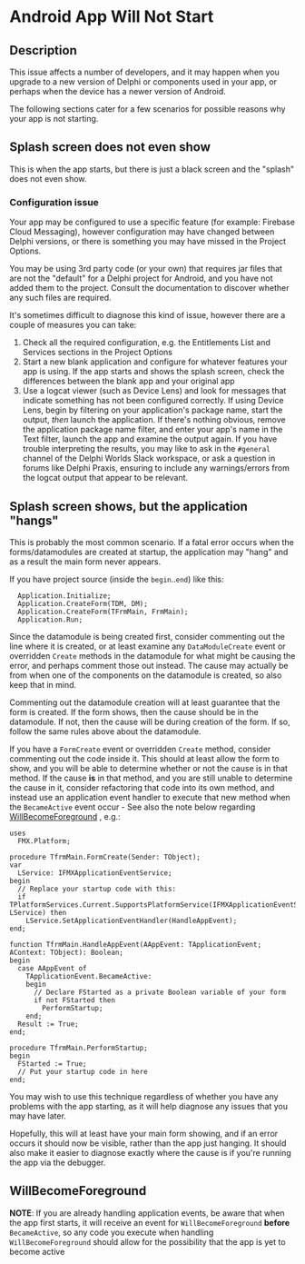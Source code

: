 # Android App Will Not Start

## Description

This issue affects a number of developers, and it may happen when you upgrade to a new version of Delphi or components used in your app, or perhaps when the device has a newer version of Android.

The following sections cater for a few scenarios for possible reasons why your app is not starting.

## Splash screen does not even show

This is when the app starts, but there is just a black screen and the "splash" does not even show.

### Configuration issue

Your app may be configured to use a specific feature (for example: Firebase Cloud Messaging), however configuration may have changed between Delphi versions, or there is something you may have missed in the Project Options. 

You may be using 3rd party code (or your own) that requires jar files that are not the "default" for a Delphi project for Android, and you have not added them to the project. Consult the documentation to discover whether any such files are required.

It's sometimes difficult to diagnose this kind of issue, however there are a couple of measures you can take:

1. Check all the required configuration, e.g. the Entitlements List and Services sections in the Project Options
2. Start a new blank application and configure for whatever features your app is using. If the app starts and shows the splash screen, check the differences between the blank app and your original app
3. Use a logcat viewer (such as Device Lens) and look for messages that indicate something has not been configured correctly. If using Device Lens, begin by filtering on your application's package name, start the output, _then_ launch the application. If there's nothing obvious, remove the application package name filter, and enter your app's name in the Text filter, launch the app and examine the output again. If you have trouble interpreting the results, you may like to ask in the `#general` channel of the Delphi Worlds Slack workspace, or ask a question in forums like Delphi Praxis, ensuring to include any warnings/errors from the logcat output that appear to be relevant.

## Splash screen shows, but the application "hangs"

This is probably the most common scenario. If a fatal error occurs when the forms/datamodules are created at startup, the application may "hang" and as a result the main form never appears.

If you have project source (inside the `begin`..`end`) like this:

```delphi
  Application.Initialize;
  Application.CreateForm(TDM, DM);
  Application.CreateForm(TFrmMain, FrmMain);
  Application.Run; 
```

Since the datamodule is being created first, consider commenting out the line where it is created, or at least examine any `DataModuleCreate` event or overridden `Create` methods in the datamodule for what might be causing the error, and perhaps comment those out instead. The cause may actually be from when one of the components on the datamodule is created, so also keep that in mind.

Commenting out the datamodule creation will at least guarantee that the form is created. If the form shows, then the cause should be in the datamodule. If not, then the cause will be during creation of the form. If so, follow the same rules above about the datamodule.

If you have a `FormCreate` event or overridden `Create` method, consider commenting out the code inside it. This should at least allow the form to show, and you will be able to determine whether or not the cause is in that method. If the cause **is** in that method, and you are still unable to determine the cause in it, consider refactoring that code into its own method, and instead use an application event handler to execute that new method when the `BecameActive` event occur - See also the note below regarding [WillBecomeForeground](#WillBecomeForeground) , e.g.: 

```delphi
uses
  FMX.Platform;

procedure TfrmMain.FormCreate(Sender: TObject);
var
  LService: IFMXApplicationEventService;
begin
  // Replace your startup code with this:
  if TPlatformServices.Current.SupportsPlatformService(IFMXApplicationEventService, LService) then
    LService.SetApplicationEventHandler(HandleAppEvent);
end;

function TfrmMain.HandleAppEvent(AAppEvent: TApplicationEvent; AContext: TObject): Boolean;
begin
  case AAppEvent of
    TApplicationEvent.BecameActive:
    begin
      // Declare FStarted as a private Boolean variable of your form
      if not FStarted then
        PerformStartup;
    end;
  Result := True;
end;

procedure TfrmMain.PerformStartup;
begin
  FStarted := True;
  // Put your startup code in here
end;
```

You may wish to use this technique regardless of whether you have any problems with the app starting, as it will help diagnose any issues that you may have later.

Hopefully, this will at least have your main form showing, and if an error occurs it should now be visible, rather than the app just hanging. It should also make it easier to diagnose exactly where the cause is if you're running the app via the debugger.

## WillBecomeForeground

**NOTE**: If you are already handling application events, be aware that when the app first starts, it will receive an event for `WillBecomeForeground` **before** `BecameActive`, so any code you execute when handling `WillBecomeForeground` should allow for the possibility that the app is yet to become active














